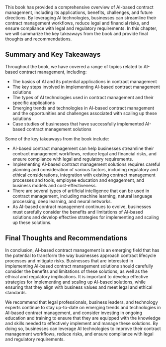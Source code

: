 
This book has provided a comprehensive overview of AI-based contract management, including its applications, benefits, challenges, and future directions. By leveraging AI technologies, businesses can streamline their contract management workflows, reduce legal and financial risks, and ensure compliance with legal and regulatory requirements. In this chapter, we will summarize the key takeaways from the book and provide final thoughts and recommendations.

Summary and Key Takeaways
-------------------------

Throughout the book, we have covered a range of topics related to AI-based contract management, including:

* The basics of AI and its potential applications in contract management
* The key steps involved in implementing AI-based contract management solutions
* The types of AI technologies used in contract management and their specific applications
* Emerging trends and technologies in AI-based contract management and the opportunities and challenges associated with scaling up these solutions
* Case studies of businesses that have successfully implemented AI-based contract management solutions

Some of the key takeaways from the book include:

* AI-based contract management can help businesses streamline their contract management workflows, reduce legal and financial risks, and ensure compliance with legal and regulatory requirements.
* Implementing AI-based contract management solutions requires careful planning and consideration of various factors, including regulatory and ethical considerations, integration with existing contract management processes and tools, employee education and engagement, and business models and cost-effectiveness.
* There are several types of artificial intelligence that can be used in contract management, including machine learning, natural language processing, deep learning, and neural networks.
* As AI-based contract management continues to evolve, businesses must carefully consider the benefits and limitations of AI-based solutions and develop effective strategies for implementing and scaling up these solutions.

Final Thoughts and Recommendations
----------------------------------

In conclusion, AI-based contract management is an emerging field that has the potential to transform the way businesses approach contract lifecycle processes and mitigate risks. Businesses that are interested in implementing AI-based contract management solutions should carefully consider the benefits and limitations of these solutions, as well as the ethical and regulatory implications. It is important to develop effective strategies for implementing and scaling up AI-based solutions, while ensuring that they align with business values and meet legal and ethical standards.

We recommend that legal professionals, business leaders, and technology experts continue to stay up-to-date on emerging trends and technologies in AI-based contract management, and consider investing in ongoing education and training to ensure that they are equipped with the knowledge and skills needed to effectively implement and manage these solutions. By doing so, businesses can leverage AI technologies to improve their contract management workflows, reduce risks, and ensure compliance with legal and regulatory requirements.